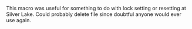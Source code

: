 This macro was useful for something to do with lock setting or resetting at Silver Lake. Could probably delete file since doubtful anyone would ever use again.
